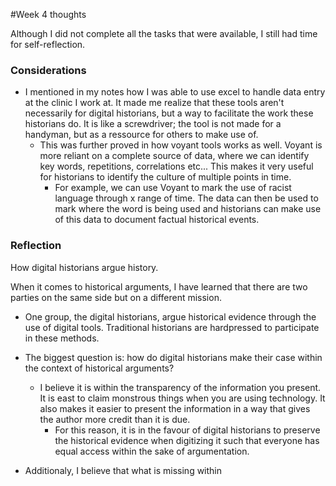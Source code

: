 #Week 4 thoughts

Although I did not complete all the tasks that were available, I still had time for self-reflection.

### Considerations 
- I mentioned in my notes how I was able to use excel to handle data entry at the clinic I work at. It made me realize that these tools aren't necessarily for digital historians, but a way to facilitate the 
work these historians do. It is like a screwdriver; the tool is not made for a handyman, but as a ressource for others to make use of. 
  - This was further proved in how voyant tools works as well. Voyant is more reliant on a complete source of data, where we can identify key words, repetitions, correlations etc... This makes it very useful for historians to identify the culture of multiple points in time. 
     - For example, we can use Voyant to mark the use of racist language through x range of time. The data can then be used to mark where the word is being used and historians can make use of this data to document factual historical events. 

### Reflection 
How digital historians argue history. 

When it comes to historical arguments, I have learned that there are two parties on the same side but on a different mission. 
- One group, the digital historians, argue historical evidence through the use of digital tools. Traditional historians are hardpressed to participate in these methods. 
- The biggest question is: how do digital historians make their case within the context of historical arguments? 
  - I believe it is within the transparency of the information you present. It is east to claim monstrous things when you are using technology. It also makes it easier to present the information in a way that gives the author more credit than it is due. 
     - For this reason, it is in the favour of digital historians to preserve the historical evidence when digitizing it such that everyone has equal access within the sake of argumentation. 

- Additionaly, I believe that what is missing within
